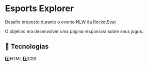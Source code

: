 # Esports Explorer

Desafio proposto durante o evento NLW da RocketSeat

O objetivo era desenvolver uma página responsiva sobre seus jogos.

## 🚀 Tecnologias

#️⃣HTML
#️⃣CSS
